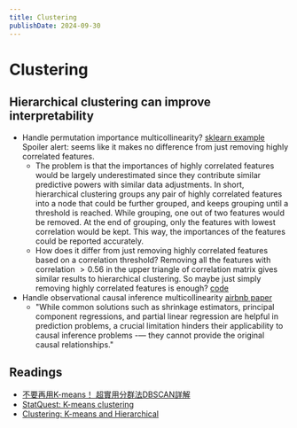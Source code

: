 ```yaml
---
title: Clustering
publishDate: 2024-09-30
---
```


# Clustering

## Hierarchical clustering can improve interpretability

- Handle permutation importance multicollinearity? [sklearn example](https://scikit-learn.org/stable/auto_examples/inspection/plot_permutation_importance_multicollinear.html#handling-multicollinear-features) Spoiler alert: seems like it makes no difference from just removing highly correlated features.
  - The problem is that the importances of highly correlated features would be largely underestimated since they contribute similar predictive powers with similar data adjustments. In short, hierarchical clustering groups any pair of highly correlated features into a node that could be further grouped, and keeps grouping until a threshold is reached. While grouping, one out of two features would be removed. At the end of grouping, only the features with lowest correlation would be kept. This way, the importances of the features could be reported accurately.
  - How does it differ from just removing highly correlated features based on a correlation threshold? Removing all the features with correlation $>0.56$ in the upper triangle of correlation matrix gives similar results to hierarchical clustering. So maybe just simply removing highly correlated features is enough? [code](https://gist.github.com/benlau6/54d0dabaabe9cdf3d1a9b5cee8577a32)
- Handle observational causal inference multicollinearity [airbnb paper](https://airbnb.tech/wp-content/uploads/sites/19/2023/12/31.KDD-Paper-Hierarchical-Clustering-As-a-Solution-to-Multicollinearity-%E2%80%93-Marketing-Application-as-an-Example.pdf)
  - "While common solutions such as shrinkage estimators, principal component regressions, and partial linear regression are helpful in prediction problems, a crucial limitation hinders their applicability to causal inference problems -— they cannot provide the original causal relationships."

## Readings

- [不要再用K-means！ 超實用分群法DBSCAN詳解](https://axk51013.medium.com/%E4%B8%8D%E8%A6%81%E5%86%8D%E7%94%A8k-means-%E8%B6%85%E5%AF%A6%E7%94%A8%E5%88%86%E7%BE%A4%E6%B3%95dbscan%E8%A9%B3%E8%A7%A3-a33fa287c0e)
- [StatQuest: K-means clustering](https://www.youtube.com/watch?v=4b5d3muPQmA)
- [Clustering: K-means and Hierarchical](https://www.youtube.com/watch?v=QXOkPvFM6NU)
